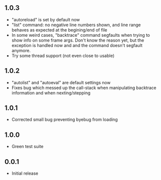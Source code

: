 ## 1.0.3

* "autoreload" is set by default now
* "list" command: no negative line numbers shown, and line range behaves as
expected at the begining/end of file
* In some weird cases, "backtrace" command segfaults when trying to show info on
some frame args. Don't know the reason yet, but the exception is handled now and
and the command doesn't segfault anymore.
* Try some thread support (not even close to usable)


## 1.0.2

* "autolist" and "autoeval" are default settings now
* Fixes bug which messed up the call-stack when manipulating backtrace
information and when nexting/stepping


## 1.0.1

* Corrected small bug preventing byebug from loading


## 1.0.0

* Green test suite


## 0.0.1

* Initial release
